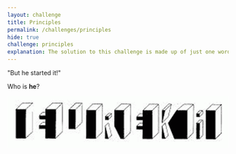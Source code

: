 ```yaml
---
layout: challenge
title: Principles
permalink: /challenges/principles
hide: true
challenge: principles
explanation: The solution to this challenge is made up of just one word.
---
```


"But he started it!"

Who is **he**?

![alt text][img]

[img]: /assets/img/blocks.png "Found It!"
